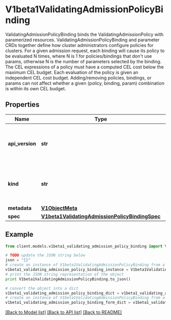 # V1beta1ValidatingAdmissionPolicyBinding

ValidatingAdmissionPolicyBinding binds the ValidatingAdmissionPolicy with paramerized resources. ValidatingAdmissionPolicyBinding and parameter CRDs together define how cluster administrators configure policies for clusters.  For a given admission request, each binding will cause its policy to be evaluated N times, where N is 1 for policies/bindings that don't use params, otherwise N is the number of parameters selected by the binding.  The CEL expressions of a policy must have a computed CEL cost below the maximum CEL budget. Each evaluation of the policy is given an independent CEL cost budget. Adding/removing policies, bindings, or params can not affect whether a given (policy, binding, param) combination is within its own CEL budget.

## Properties
Name | Type | Description | Notes
------------ | ------------- | ------------- | -------------
**api_version** | **str** | APIVersion defines the versioned schema of this representation of an object. Servers should convert recognized schemas to the latest internal value, and may reject unrecognized values. More info: https://git.k8s.io/community/contributors/devel/sig-architecture/api-conventions.md#resources | [optional] 
**kind** | **str** | Kind is a string value representing the REST resource this object represents. Servers may infer this from the endpoint the client submits requests to. Cannot be updated. In CamelCase. More info: https://git.k8s.io/community/contributors/devel/sig-architecture/api-conventions.md#types-kinds | [optional] 
**metadata** | [**V1ObjectMeta**](V1ObjectMeta.md) |  | [optional] 
**spec** | [**V1beta1ValidatingAdmissionPolicyBindingSpec**](V1beta1ValidatingAdmissionPolicyBindingSpec.md) |  | [optional] 

## Example

```python
from client.models.v1beta1_validating_admission_policy_binding import V1beta1ValidatingAdmissionPolicyBinding

# TODO update the JSON string below
json = "{}"
# create an instance of V1beta1ValidatingAdmissionPolicyBinding from a JSON string
v1beta1_validating_admission_policy_binding_instance = V1beta1ValidatingAdmissionPolicyBinding.from_json(json)
# print the JSON string representation of the object
print V1beta1ValidatingAdmissionPolicyBinding.to_json()

# convert the object into a dict
v1beta1_validating_admission_policy_binding_dict = v1beta1_validating_admission_policy_binding_instance.to_dict()
# create an instance of V1beta1ValidatingAdmissionPolicyBinding from a dict
v1beta1_validating_admission_policy_binding_form_dict = v1beta1_validating_admission_policy_binding.from_dict(v1beta1_validating_admission_policy_binding_dict)
```
[[Back to Model list]](../README.md#documentation-for-models) [[Back to API list]](../README.md#documentation-for-api-endpoints) [[Back to README]](../README.md)


